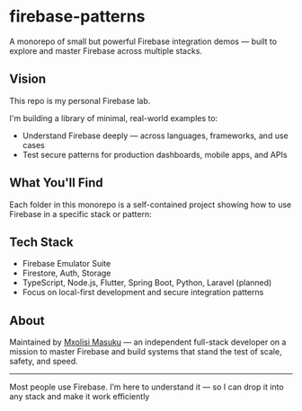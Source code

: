 # firebase-patterns

A monorepo of small but powerful Firebase integration demos — built to explore and master Firebase across multiple stacks.

## Vision

This repo is my personal Firebase lab.

I'm building a library of minimal, real-world examples to:
- Understand Firebase deeply — across languages, frameworks, and use cases
- Test secure patterns for production dashboards, mobile apps, and APIs

## What You'll Find

Each folder in this monorepo is a self-contained project showing how to use Firebase in a specific stack or pattern:


## Tech Stack

- Firebase Emulator Suite
- Firestore, Auth, Storage
- TypeScript, Node.js, Flutter, Spring Boot, Python, Laravel (planned)
- Focus on local-first development and secure integration patterns

## About

Maintained by [Mxolisi Masuku](https://github.com/mxomasuku) — an independent full-stack developer on a mission to master Firebase and build systems that stand the test of scale, safety, and speed.

---

Most people use Firebase. I’m here to understand it — so I can drop it into any stack and make it work efficiently
